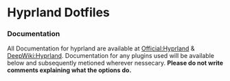 # Hyprland Dotfiles

### Documentation
All Documentation for hyprland are available at [Official:Hyprland](https://wiki.hypr.land) & [DeepWiki:Hyprland](https://deepwiki.com/hyprwm/hyprland-wiki).
Documentation for any plugins used will be available below and subsequently metioned wherever nessecary.
**Please do not write comments explaining what the options do.**


